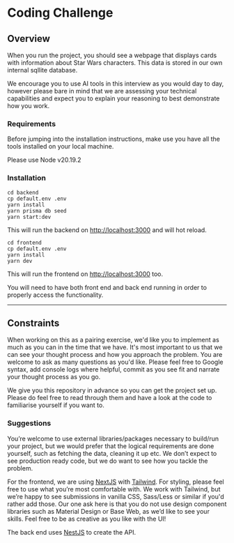# Coding Challenge

## Overview

When you run the project, you should see a webpage that displays cards with information about Star Wars characters. This data is stored in our own internal sqllite database.

We encourage you to use AI tools in this interview as you would day to day, however please bare in mind that we are assessing your technical capabilities and expect you to explain your reasoning to best demonstrate how you work.

### Requirements

Before jumping into the installation instructions, make use you have all the tools installed on your local machine.

[node]: https://nodejs.org/en/download/
[yarn]: https://classic.yarnpkg.com/en/docs/install

Please use Node v20.19.2

### Installation

```
cd backend
cp default.env .env
yarn install
yarn prisma db seed
yarn start:dev
```

This will run the backend on [http://localhost:3000](http://localhost:3000/) and will hot reload.

```
cd frontend
cp default.env .env
yarn install
yarn dev
```

This will run the frontend on [http://localhost:3000](http://localhost:3000/) too.

You will need to have both front end and back end running in order to properly access the functionality.

---

## Constraints

When working on this as a pairing exercise, we'd like you to implement as much as you can in the time that we have. It's most important to us that we can see your thought process and how you approach the problem. You are welcome to ask as many questions as you'd like. Please feel free to Google syntax, add console logs where helpful, commit as you see fit and narrate your thought process as you go.

We give you this repository in advance so you can get the project set up. Please do feel free to read through them and have a look at the code to familiarise yourself if you want to.

### Suggestions

You’re welcome to use external libraries/packages necessary to build/run your project, but we would prefer that the logical requirements are done yourself, such as fetching the data, cleaning it up etc. We don’t expect to see production ready code, but we do want to see how you tackle the problem.

For the frontend, we are using [NextJS](https://nextjs.org/) with [Tailwind](https://tailwindcss.com/). For styling, please feel free to use what you’re most comfortable with. We work with Tailwind, but we’re happy to see submissions in vanilla CSS, Sass/Less or similar if you'd rather add those. Our one ask here is that you do not use design component libraries such as Material Design or Base Web, as we’d like to see your skills.
Feel free to be as creative as you like with the UI!

The back end uses [NestJS](https://nestjs.com/) to create the API.
